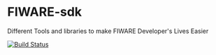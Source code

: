 # FIWARE-sdk
Different Tools and libraries to make FIWARE Developer's Lives Easier

[![Build Status](https://travis-ci.org/telefonicaid/FIWARE-sdk.svg?branch=master)](https://travis-ci.org/telefonicaid/FIWARE-sdk)
